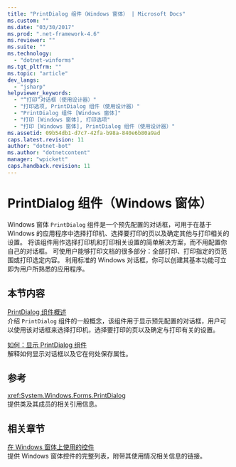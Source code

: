 ```yaml
---
title: "PrintDialog 组件（Windows 窗体） | Microsoft Docs"
ms.custom: ""
ms.date: "03/30/2017"
ms.prod: ".net-framework-4.6"
ms.reviewer: ""
ms.suite: ""
ms.technology: 
  - "dotnet-winforms"
ms.tgt_pltfrm: ""
ms.topic: "article"
dev_langs: 
  - "jsharp"
helpviewer_keywords: 
  - "“打印”对话框（使用设计器）"
  - "打印选项, PrintDialog 组件（使用设计器）"
  - "PrintDialog 组件 [Windows 窗体]"
  - "打印 [Windows 窗体], 打印选项"
  - "打印 [Windows 窗体], PrintDialog 组件（使用设计器）"
ms.assetid: 09b54db1-d7c7-42fa-b98a-840e6b80a9ad
caps.latest.revision: 11
author: "dotnet-bot"
ms.author: "dotnetcontent"
manager: "wpickett"
caps.handback.revision: 11
---
```

# PrintDialog 组件（Windows 窗体）
Windows 窗体 `PrintDialog` 组件是一个预先配置的对话框，可用于在基于 Windows 的应用程序中选择打印机、选择要打印的页以及确定其他与打印相关的设置。  将该组件用作选择打印机和打印相关设置的简单解决方案，而不用配置你自己的对话框。  可使用户能够打印文档的很多部分：全部打印、打印指定的页范围或打印选定内容。  利用标准的 Windows 对话框，你可以创建其基本功能可立即为用户所熟悉的应用程序。  
  
## 本节内容  
 [PrintDialog 组件概述](../../../../docs/framework/winforms/controls/printdialog-component-overview-windows-forms.md)  
 介绍 `PrintDialog` 组件的一般概念，该组件用于显示预先配置的对话框，用户可以使用该对话框来选择打印机，选择要打印的页以及确定与打印有关的设置。  
  
 [如何：显示 PrintDialog 组件](../../../../docs/framework/winforms/controls/how-to-display-the-printdialog-component.md)  
 解释如何显示对话框以及它在何处保存属性。  
  
## 参考  
 <xref:System.Windows.Forms.PrintDialog>  
 提供类及其成员的相关引用信息。  
  
## 相关章节  
 [在 Windows 窗体上使用的控件](../../../../docs/framework/winforms/controls/controls-to-use-on-windows-forms.md)  
 提供 Windows 窗体控件的完整列表，附带其使用情况相关信息的链接。